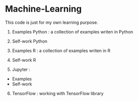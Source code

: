 # Machine-Learning
This code is just for my own learning purpose.

1. Examples Python : a collection of examples writen in Python

2. Self-work Python 

3. Examples R : a collection of examples writen in R

4. Self-work R

5. Jupyter :

* Examples
* Self-work

6. TensorFlow : working with TensorFlow library



